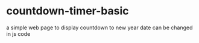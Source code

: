 # countdown-timer-basic
a simple web page to display countdown to new year
date can be changed in js code
